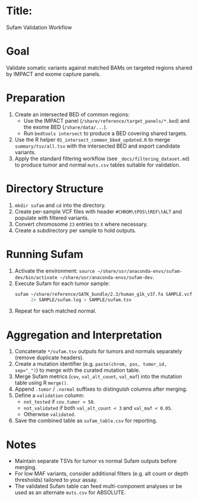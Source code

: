 # Title:
   Sufam Validation Workflow

# Goal
   Validate somatic variants against matched BAMs on targeted regions shared by IMPACT and exome capture panels.

# Preparation
1. Create an intersected BED of common regions:
   - Use the IMPACT panel (`/share/reference/target_panels/*.bed`) and the exome BED (`/share/data/...`).
   - Run `bedtools intersect` to produce a BED covering shared targets.
2. Use the R helper `01_intersect_common_bbed_updated.R` to merge `summary/tsv/all.tsv` with the intersected BED and export candidate variants.
3. Apply the standard filtering workflow (see `_docs/filtering_dataset.md`) to produce tumor and normal `muts.csv` tables suitable for validation.

# Directory Structure
1. `mkdir sufam` and `cd` into the directory.
2. Create per-sample VCF files with header `#CHROM\tPOS\tREF\tALT` and populate with filtered variants.
3. Convert chromosome `23` entries to `X` where necessary.
4. Create a subdirectory per sample to hold outputs.

# Running Sufam
1. Activate the environment: `source ~/share/usr/anaconda-envs/sufam-dev/bin/activate ~/share/usr/anaconda-envs/sufam-dev`.
2. Execute Sufam for each tumor sample:
   ```bash
   sufam ~/share/reference/GATK_bundle/2.3/human_g1k_v37.fa SAMPLE.vcf /path/to/SAMPLE.bam \
         2> SAMPLE/sufam.log > SAMPLE/sufam.tsv
   ```
3. Repeat for each matched normal.

# Aggregation and Interpretation
1. Concatenate `*/sufam.tsv` outputs for tumors and normals separately (remove duplicate headers).
2. Create a mutation identifier (e.g. `paste(chrom, pos, tumor_id, sep="_")`) to merge with the curated mutation table.
3. Merge Sufam metrics (`cov`, `val_alt_count`, `val_maf`) into the mutation table using R `merge()`.
4. Append `.tumor` / `.normal` suffixes to distinguish columns after merging.
5. Define a `validation` column:
   - `not_tested` if `cov.tumor < 50`.
   - `not_validated` if both `val_alt_count < 3` and `val_maf < 0.05`.
   - Otherwise `validated`.
6. Save the combined table as `sufam_table.csv` for reporting.

# Notes
- Maintain separate TSVs for tumor vs normal Sufam outputs before merging.
- For low MAF variants, consider additional filters (e.g. alt count or depth thresholds) tailored to your assay.
- The validated Sufam table can feed multi-component analyses or be used as an alternate `muts.csv` for ABSOLUTE.
